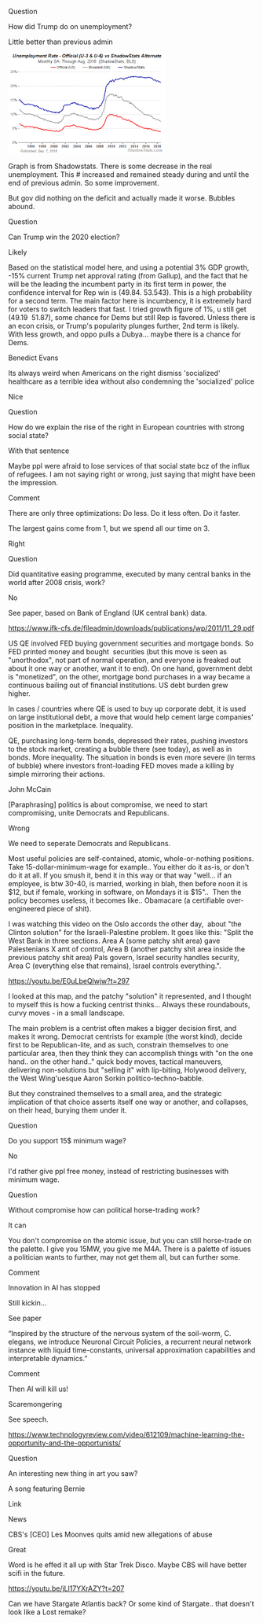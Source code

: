 
Question

How did Trump do on unemployment?

Little better than previous admin

![](sgs-emp.gif)

Graph is from Shadowstats. There is some decrease in the real unemployment. This # increased and remained steady during and until the end of previous admin. So some improvement.

But gov did nothing on the deficit and actually made it worse. Bubbles abound.

Question

Can Trump win the 2020 election?

Likely

Based on the statistical model here, and using a potential 3% GDP growth, -15% current Trump net approval rating (from Gallup), and the fact that he will be the leading the incumbent party in its first term in power, the confidence interval for Rep win is (49.84. 53.543). This is a high probability for a second term. The main factor here is incumbency, it is extremely hard for voters to switch leaders that fast. I tried growth figure of 1%, u still get (49.19  51.87), some chance for Dems but still Rep is favored. Unless there is an econ crisis, or Trump's popularity plunges further, 2nd term is likely. With less growth, and oppo pulls a Dubya... maybe there is a chance for Dems.

Benedict Evans

Its always weird when Americans on the right dismiss 'socialized' healthcare as a terrible idea without also condemning the 'socialized' police

Nice

Question

How do we explain the rise of the right in European countries with strong social state?

With that sentence

Maybe ppl were afraid to lose services of that social state bcz of the influx of refugees. I am not saying right or wrong, just saying that might have been the impression.

Comment

There are only three optimizations: Do less. Do it less often. Do it faster.

The largest gains come from 1, but we spend all our time on 3.

Right

Question

Did quantitative easing programme, executed by many central banks in the world after 2008 crisis, work?

No

See paper, based on Bank of England (UK central bank) data. 

https://www.ifk-cfs.de/fileadmin/downloads/publications/wp/2011/11_29.pdf

US QE involved FED buying government securities and mortgage bonds. So
FED printed money and bought  securities (but this move is seen as
"unorthodox", not part of normal operation, and everyone is freaked
out about it one way or another, want it to end). On one hand,
government debt is "monetized", on the other, mortgage bond purchases
in a way became a continuous bailing out of financial institutions. US
debt burden grew higher.  

In cases / countries where QE is used to buy up corporate debt, it is used on large institutional debt, a move that would help cement large companies' position in the marketplace. Inequality.

QE, purchasing long-term bonds, depressed their rates, pushing investors to the stock market, creating a bubble there (see today), as well as in bonds. More inequality. The situation in bonds is even more severe (in terms of bubble) where investors front-loading FED moves made a killing by simple mirroring their actions.

John McCain

[Paraphrasing] politics is about compromise, we need to start compromising, unite Democrats and Republicans. 

Wrong

We need to seperate Democrats and Republicans. 

Most useful policies are self-contained, atomic, whole-or-nothing positions. Take 15-dollar-minimum-wage for example.. You either do it as-is, or don't do it at all. If you smush it, bend it in this way or that way "well... if an employee, is btw 30-40, is married, working in blah, then before noon it is $12, but if female, working in software, on Mondays it is $15"..  Then the policy becomes useless, it becomes like.. Obamacare (a certifiable over-engineered piece of shit). 

I was watching this video on the Oslo accords the other day,  about "the Clinton solution" for the Israeli-Palestine problem. It goes like this: "Split the West Bank in three sections. Area A (some patchy shit area) gave Palestenians X amt of control, Area B (another patchy shit area inside the previous patchy shit area) Pals govern, Israel security handles security, Area C (everything else that remains), Israel controls everything.". 

https://youtu.be/E0uLbeQlwjw?t=297

I looked at this map, and the patchy "solution" it represented, and I
thought to myself this is how a fucking centrist thinks... Always
these roundabouts, curvy moves - in a small landscape. 

The main problem is a centrist often makes a bigger decision first, and makes it wrong. Democrat centrists for example (the worst kind), decide first to be Republican-lite, and as such, constrain themselves to one particular area, then they think they can accomplish things with "on the one hand.. on the other hand.." quick body moves, tactical maneuvers, delivering non-solutions but "selling it" with lip-biting, Holywood delivery, the West Wing'uesque Aaron Sorkin politico-techno-babble. 

But they constrained themselves to a small area, and the strategic implication of that choice asserts itself one way or another, and collapses, on their head, burying them under it.

Question

Do you support 15$ minimum wage?

No

I'd rather give ppl free money, instead of restricting businesses with minimum wage.

Question

Without compromise how can political horse-trading work?

It can

You don't compromise on the atomic issue, but you can still horse-trade on the palette. I give you 15MW, you give me M4A. There is a palette of issues a politician wants to further, may not get them all, but can further some.


Comment

Innovation in AI has stopped

Still kickin...

See paper

“Inspired by the structure of the nervous system of the soil-worm, C. elegans, we introduce Neuronal Circuit Policies, a recurrent neural network instance with liquid time-constants, universal approximation capabilities and interpretable dynamics.”

Comment

Then AI will kill us!

Scaremongering

See speech.

https://www.technologyreview.com/video/612109/machine-learning-the-opportunity-and-the-opportunists/

Question

An interesting new thing in art you saw?

A song featuring Bernie

Link

News

CBS's [CEO] Les Moonves quits amid new allegations of abuse

Great

Word is he effed it all up with Star Trek Disco. Maybe CBS will have better scifi in the future.

https://youtu.be/jLl17YXrAZY?t=207

Can we have Stargate Atlantis back? Or some kind of Stargate.. that
doesn't look like a Lost remake?









